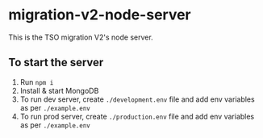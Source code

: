 # migration-v2-node-server

This is the TSO migration V2's node server.

## To start the server

1.  Run `npm i`
2.  Install & start MongoDB
3.  To run dev server, create `./development.env` file and add env variables as per `./example.env`
4.  To run prod server, create `./production.env` file and add env variables as per `./example.env`
